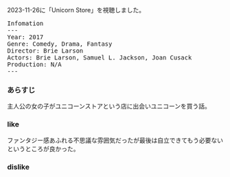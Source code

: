 
2023-11-26に「Unicorn Store」を視聴しました。

<pre>
Infomation
---
Year: 2017
Genre: Comedy, Drama, Fantasy
Director: Brie Larson
Actors: Brie Larson, Samuel L. Jackson, Joan Cusack
Production: N/A
---
</pre>

### あらすじ

主人公の女の子がユニコーンストアという店に出会いユニコーンを買う話。

### like

ファンタジー感あふれる不思議な雰囲気だったが最後は自立できてもう必要ないというところが良かった。

### dislike


